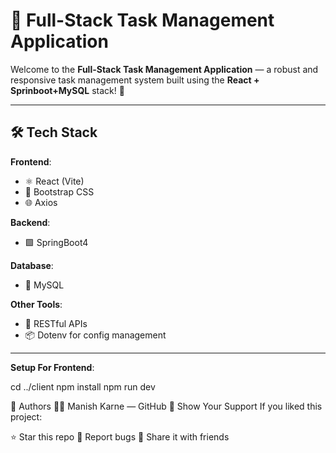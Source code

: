 # 📝 Full-Stack Task Management Application

Welcome to the **Full-Stack Task Management Application** — a robust and responsive task management system built using the **React + Sprinboot+MySQL** stack! 🚀

---

## 🛠️ Tech Stack

**Frontend**:

- ⚛️ React (Vite)
- 💅 Bootstrap CSS
- 🌐 Axios

**Backend**:

- 🟩 SpringBoot4

**Database**:

- 🐬 MySQL

**Other Tools**:

- 🧰 RESTful APIs
- 📦 Dotenv for config management

---

**Setup For Frontend**:

cd ../client
npm install
npm run dev

👥 Authors
👨‍💻 Manish Karne — GitHub
🌟 Show Your Support
If you liked this project:

⭐ Star this repo
🐛 Report bugs
📢 Share it with friends
